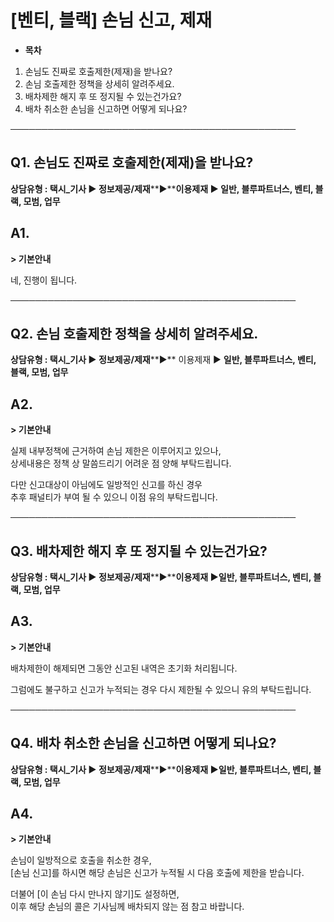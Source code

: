 # [벤티, 블랙] 손님 신고, 제재

* **목차**

1. 손님도 진짜로 호출제한(제재)을 받나요?
2. 손님 호출제한 정책을 상세히 알려주세요.
3. 배차제한 해지 후 또 정지될 수 있는건가요?
4. 배차 취소한 손님을 신고하면 어떻게 되나요?

──────────────────────────────────────────────

**Q1. 손님도 진짜로 호출제한(제재)을 받나요?**
------------------------------

**상담유형 : 택시\_기사 ▶ 정보제공/제재****▶****이용제재 ▶ **일반, 블루파트너스, 벤티, 블랙, 모범, 업무****

**A1.**
-------

**> 기본안내**

네, 진행이 됩니다.

──────────────────────────────────────────────

**Q2. 손님 호출제한 정책을 상세히 알려주세요.**
------------------------------

**상담유형 : 택시\_기사 ▶ 정보제공/제재****▶** 이용제재 ▶ **일반, 블루파트너스, 벤티, 블랙, 모범, 업무**

**A2.**
-------

**> 기본안내**

실제 내부정책에 근거하여 손님 제한은 이루어지고 있으나,   
상세내용은 정책 상 말씀드리기 어려운 점 양해 부탁드립니다.  
  
다만 신고대상이 아님에도 일방적인 신고를 하신 경우   
추후 패널티가 부여 될 수 있으니 이점 유의 부탁드립니다.

──────────────────────────────────────────────

**Q3. 배차제한 해지 후 또 정지될 수 있는건가요?**
--------------------------------

**상담유형 : 택시\_기사 ▶ 정보제공/제재****▶****이용제재 ▶**일반, 블루파트너스, 벤티, 블랙, 모범, 업무****

**A3.**
-------

**> 기본안내**

배차제한이 해제되면 그동안 신고된 내역은 초기화 처리됩니다.

그럼에도 불구하고 신고가 누적되는 경우 다시 제한될 수 있으니 유의 부탁드립니다.

──────────────────────────────────────────────

**Q4. 배차 취소한 손님을 신고하면 어떻게 되나요?**
--------------------------------

**상담유형 : 택시\_기사 ▶ 정보제공/제재****▶****이용제재 ▶**일반, 블루파트너스, 벤티, 블랙, 모범, 업무****

**A4.**
-------

**> 기본안내**

손님이 일방적으로 호출을 취소한 경우,   
[손님 신고]를 하시면 해당 손님은 신고가 누적될 시 다음 호출에 제한을 받습니다.

더불어 [이 손님 다시 만나지 않기]도 설정하면,   
이후 해당 손님의 콜은 기사님께 배차되지 않는 점 참고 바랍니다.